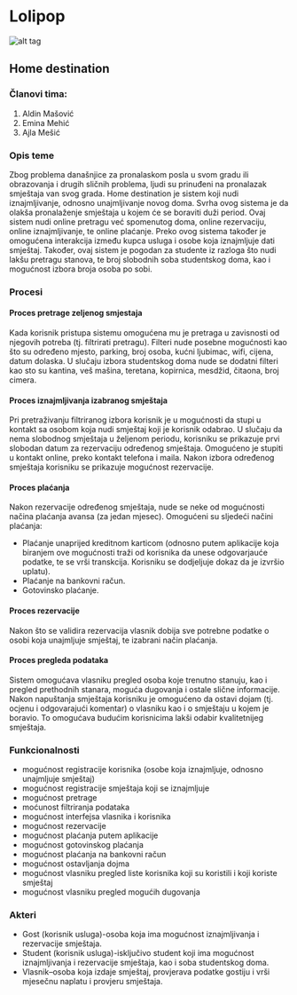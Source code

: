 
# Lolipop

![alt tag](https://github.com/ooad-2017-2018/Grupa7-RentNekretnine/blob/master/HomeDestination.jpg)

## Home destination

### Članovi tima:
1. Aldin Mašović
2. Emina Mehić
3. Ajla Mešić

### Opis teme

Zbog problema današnjice za pronalaskom posla u svom gradu ili obrazovanja i drugih sličnih problema, ljudi su prinuđeni na pronalazak smještaja van svog grada.
Home destination je sistem koji nudi iznajmljivanje, odnosno unajmljivanje novog doma.  Svrha ovog sistema je da olakša pronalaženje smještaja u kojem će se boraviti duži period.
Ovaj sistem nudi online pretragu već spomenutog doma, online rezervaciju, online iznajmljivanje, te online plaćanje. 
Preko ovog sistema također je omogućena interakcija između kupca usluga i osobe koja iznajmljuje dati smještaj. 
Također, ovaj sistem je pogodan za studente iz razloga što nudi lakšu pretragu stanova, te broj slobodnih soba studentskog doma, kao i mogućnost izbora broja osoba po sobi.

### Procesi
#### Proces pretrage zeljenog smjestaja
Kada korisnik pristupa sistemu omogućena mu je pretraga u zavisnosti od njegovih potreba (tj. filtrirati pretragu). Filteri nude posebne
mogućnosti kao što su određeno mjesto, parking, broj osoba, kućni ljubimac, wifi, cijena, datum dolaska. U slučaju izbora studentskog doma nude se dodatni
filteri kao sto su kantina, veš mašina, teretana, kopirnica, mesdžid, čitaona, broj cimera.    

#### Proces iznajmljivanja izabranog smještaja
Pri pretraživanju filtriranog izbora korisnik je u mogućnosti da stupi u kontakt sa osobom koja nudi smještaj koji je korisnik odabrao.
U slučaju da nema slobodnog smještaja u željenom periodu, korisniku se prikazuje prvi slobodan datum za rezervaciju određenog smještaja.
Omogućeno je stupiti u kontakt online, preko kontakt telefona i maila. Nakon izbora određenog smještaja korisniku se prikazuje mogućnost 
rezervacije.

#### Proces plaćanja
Nakon rezervacije određenog smještaja, nude se neke od mogućnosti načina plaćanja avansa (za jedan mjesec).
Omogućeni su sljedeći načini plaćanja:
- Plaćanje unaprijed kreditnom karticom (odnosno putem aplikacije koja biranjem ove mogućnosti traži od korisnika da unese odgovarjauće podatke,
 te se vrši transkcija. Korisniku se dodjeljuje dokaz da je izvršio uplatu).
- Plaćanje na bankovni račun.
- Gotovinsko plaćanje.

#### Proces rezervacije
Nakon što se validira rezervacija vlasnik dobija sve potrebne podatke o osobi koja unajmljuje smještaj,
te izabrani način plaćanja.

#### Proces pregleda podataka
Sistem omogućava vlasniku pregled osoba koje trenutno stanuju, kao i pregled prethodnih stanara, moguća dugovanja i ostale slične informacije.
Nakon napuštanja smještaja korisniku je omogućeno da ostavi dojam (tj. ocjenu i odgovarajući komentar) o vlasniku kao i o smještaju u kojem je boravio.
To omogućava budućim korisnicima lakši odabir kvalitetnijeg smještaja.

### Funkcionalnosti
- mogućnost registracije korisnika (osobe koja iznajmljuje, odnosno unajmljuje smještaj)
- mogućnost registracije smještaja koji se iznajmljuje
- mogućnost pretrage 
- moćunost filtriranja podataka
- mogućnost interfejsa vlasnika i korisnika
- mogućnost rezervacije
- mogućnost plaćanja putem aplikacije
- mogućnost gotovinskog plaćanja
- mogućnost plaćanja na bankovni račun
- mogućnost ostavljanja dojma
- mogućnost vlasniku pregled liste korisnika koji su koristili i koji koriste smještaj
- mogućnost vlasniku pregled mogućih dugovanja

### Akteri
- Gost (korisnik usluga)-osoba koja ima mogućnost iznajmljivanja i rezervacije smještaja.
- Student (korisnik usluga)-isključivo student koji ima mogućnost iznajmljivanja i rezervacije smještaja, kao i soba studentskog doma.
- Vlasnik–osoba koja izdaje smještaj, provjerava podatke gostiju i vrši mjesečnu naplatu i provjeru smještaja.
